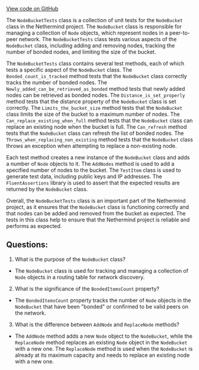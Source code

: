 [View code on GitHub](https://github.com/NethermindEth/nethermind/src/Nethermind/Nethermind.Network.Discovery.Test/RoutingTable/NodeBucketTests.cs)

The `NodeBucketTests` class is a collection of unit tests for the `NodeBucket` class in the Nethermind project. The `NodeBucket` class is responsible for managing a collection of `Node` objects, which represent nodes in a peer-to-peer network. The `NodeBucketTests` class tests various aspects of the `NodeBucket` class, including adding and removing nodes, tracking the number of bonded nodes, and limiting the size of the bucket.

The `NodeBucketTests` class contains several test methods, each of which tests a specific aspect of the `NodeBucket` class. The `Bonded_count_is_tracked` method tests that the `NodeBucket` class correctly tracks the number of bonded nodes. The `Newly_added_can_be_retrieved_as_bonded` method tests that newly added nodes can be retrieved as bonded nodes. The `Distance_is_set_properly` method tests that the distance property of the `NodeBucket` class is set correctly. The `Limits_the_bucket_size` method tests that the `NodeBucket` class limits the size of the bucket to a maximum number of nodes. The `Can_replace_existing_when_full` method tests that the `NodeBucket` class can replace an existing node when the bucket is full. The `Can_refresh` method tests that the `NodeBucket` class can refresh the list of bonded nodes. The `Throws_when_replacing_non_existing` method tests that the `NodeBucket` class throws an exception when attempting to replace a non-existing node.

Each test method creates a new instance of the `NodeBucket` class and adds a number of `Node` objects to it. The `AddNodes` method is used to add a specified number of nodes to the bucket. The `TestItem` class is used to generate test data, including public keys and IP addresses. The `FluentAssertions` library is used to assert that the expected results are returned by the `NodeBucket` class.

Overall, the `NodeBucketTests` class is an important part of the Nethermind project, as it ensures that the `NodeBucket` class is functioning correctly and that nodes can be added and removed from the bucket as expected. The tests in this class help to ensure that the Nethermind project is reliable and performs as expected.
## Questions: 
 1. What is the purpose of the `NodeBucket` class?
- The `NodeBucket` class is used for tracking and managing a collection of `Node` objects in a routing table for network discovery.

2. What is the significance of the `BondedItemsCount` property?
- The `BondedItemsCount` property tracks the number of `Node` objects in the `NodeBucket` that have been "bonded" or confirmed to be valid peers on the network.

3. What is the difference between `AddNode` and `ReplaceNode` methods?
- The `AddNode` method adds a new `Node` object to the `NodeBucket`, while the `ReplaceNode` method replaces an existing `Node` object in the `NodeBucket` with a new one. The `ReplaceNode` method is used when the `NodeBucket` is already at its maximum capacity and needs to replace an existing node with a new one.